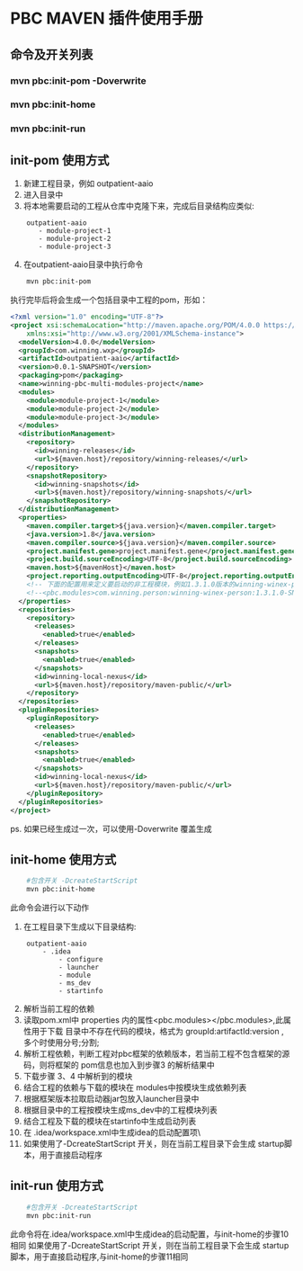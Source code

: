 # PBC MAVEN 插件使用手册
## 命令及开关列表
### mvn pbc:init-pom -Doverwrite
### mvn pbc:init-home
### mvn pbc:init-run

## init-pom 使用方式
1.  新建工程目录，例如 outpatient-aaio
2. 进入目录中
3. 将本地需要启动的工程从仓库中克隆下来，完成后目录结构应类似:
```
    outpatient-aaio
       - module-project-1
       - module-project-2
       - module-project-3
```
4. 在outpatient-aaio目录中执行命令
``` bash
    mvn pbc:init-pom
```
执行完毕后将会生成一个包括目录中工程的pom，形如：
``` xml
<?xml version="1.0" encoding="UTF-8"?>
<project xsi:schemaLocation="http://maven.apache.org/POM/4.0.0 https://maven.apache.org/xsd/maven-4.0.0.xsd" xmlns="http://maven.apache.org/POM/4.0.0"
    xmlns:xsi="http://www.w3.org/2001/XMLSchema-instance">
  <modelVersion>4.0.0</modelVersion>
  <groupId>com.winning.wxp</groupId>
  <artifactId>outpatient-aaio</artifactId>
  <version>0.0.1-SNAPSHOT</version>
  <packaging>pom</packaging>
  <name>winning-pbc-multi-modules-project</name>
  <modules>
    <module>module-project-1</module>
    <module>module-project-2</module>
    <module>module-project-3</module>
  </modules>
  <distributionManagement>
    <repository>
      <id>winning-releases</id>
      <url>${maven.host}/repository/winning-releases/</url>
    </repository>
    <snapshotRepository>
      <id>winning-snapshots</id>
      <url>${maven.host}/repository/winning-snapshots/</url>
    </snapshotRepository>
  </distributionManagement>
  <properties>
    <maven.compiler.target>${java.version}</maven.compiler.target>
    <java.version>1.8</java.version>
    <maven.compiler.source>${java.version}</maven.compiler.source>
    <project.manifest.gene>project.manifest.gene</project.manifest.gene>
    <project.build.sourceEncoding>UTF-8</project.build.sourceEncoding>
    <maven.host>${mavenHost}</maven.host>
    <project.reporting.outputEncoding>UTF-8</project.reporting.outputEncoding>
    <!-- 下面的配置用来定义要启动的非工程模块，例如1.3.1.0版本的winning-winex-person模块。如果有多个可以用分号分割，不可换行。 -->
    <!--<pbc.modules>com.winning.person:winning-winex-person:1.3.1.0-SNAPSHOT;</pbc.modules>-->
  </properties>
  <repositories>
    <repository>
      <releases>
        <enabled>true</enabled>
      </releases>
      <snapshots>
        <enabled>true</enabled>
      </snapshots>
      <id>winning-local-nexus</id>
      <url>${maven.host}/repository/maven-public/</url>
    </repository>
  </repositories>
  <pluginRepositories>
    <pluginRepository>
      <releases>
        <enabled>true</enabled>
      </releases>
      <snapshots>
        <enabled>true</enabled>
      </snapshots>
      <id>winning-local-nexus</id>
      <url>${maven.host}/repository/maven-public/</url>
    </pluginRepository>
  </pluginRepositories>
</project>
```
ps. 如果已经生成过一次，可以使用-Doverwrite 覆盖生成
## init-home 使用方式

```bash
    #包含开关 -DcreateStartScript
    mvn pbc:init-home
```
此命令会进行以下动作
1. 在工程目录下生成以下目录结构:

```
    outpatient-aaio
        - .idea
            - configure
            - launcher
            - module
            - ms_dev
            - startinfo
```
2. 解析当前工程的依赖
3. 读取pom.xml中 properties 内的属性<span><pbc.modules></pbc.modules></span>,此属性用于下载
   目录中不存在代码的模块，格式为 groupId:artifactId:version , 多个时使用分号<span>;</span>分割;
4. 解析工程依赖，判断工程对pbc框架的依赖版本，若当前工程不包含框架的源码，则将框架的 pom信息也加入到步骤3
   的解析结果中
5. 下载步骤 3、4 中解析到的模块
6. 结合工程的依赖与下载的模块在 modules中按模块生成依赖列表
7. 根据框架版本拉取启动器jar包放入launcher目录中
8. 根据目录中的工程按模块生成ms_dev中的工程模块列表
9. 结合工程及下载的模块在startinfo中生成启动列表
10. 在 .idea/workspace.xml中生成idea的启动配置项\
11. 如果使用了-DcreateStartScript 开关，则在当前工程目录下会生成 startup脚本，用于直接启动程序

## init-run 使用方式

```bash
    #包含开关 -DcreateStartScript
    mvn pbc:init-run
```

此命令将在.idea/workspace.xml中生成idea的启动配置，与init-home的步骤10 相同
如果使用了-DcreateStartScript 开关，则在当前工程目录下会生成 startup脚本，用于直接启动程序,与init-home的步骤11相同
